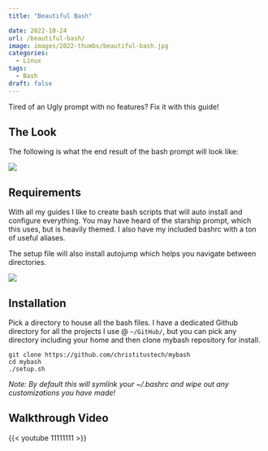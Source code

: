 ```yaml
---
title: "Beautiful Bash"

date: 2022-10-24
url: /beautiful-bash/
image: images/2022-thumbs/beautiful-bash.jpg
categories:
  - Linux
tags:
  - Bash
draft: false
---
```

Tired of an Ugly prompt with no features? Fix it with this guide! 
<!--more-->
 
## The Look

 The following is what the end result of the bash prompt will look like:

 ![](/images/2022/beautiful-bash/prompt.png)

## Requirements

With all my guides I like to create bash scripts that will auto install and configure everything. You may have heard of the starship prompt, which this uses, but is heavily themed. I also have my included bashrc with a ton of useful aliases.

The setup file will also install autojump which helps you navigate between directories. 

![](/images/2022/beautiful-bash/alias.png)

## Installation

Pick a directory to house all the bash files. I have a dedicated Github directory for all the projects I use @ `~/GitHub/`, but you can pick any directory including your home and then clone mybash repository for install.

```
git clone https://github.com/christitustech/mybash
cd mybash
./setup.sh
```
_Note: By default this will symlink your ~/.bashrc and wipe out any customizations you have made!_

## Walkthrough Video

{{< youtube 11111111 >}}
